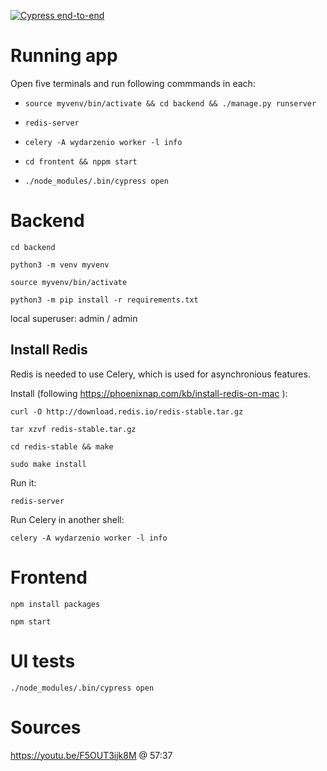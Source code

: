 [![Cypress end-to-end](https://github.com/wojtekweg/wydarzen-io/actions/workflows/cypress.yml/badge.svg)](https://github.com/wojtekweg/wydarzen-io/actions/workflows/cypress.yml)

# Running app

Open five terminals and run following commmands in each:

- `source myvenv/bin/activate && cd backend && ./manage.py runserver`

- `redis-server`

- `celery -A wydarzenio worker -l info`

- `cd frontent && nppm start`

- `./node_modules/.bin/cypress open`

# Backend

`cd backend`

`python3 -m venv myvenv`

`source myvenv/bin/activate`

`python3 -m pip install -r requirements.txt`

local superuser: admin / admin

## Install Redis

Redis is needed to use Celery, which is used for asynchronious features.

Install (following https://phoenixnap.com/kb/install-redis-on-mac ):

`curl -O http://download.redis.io/redis-stable.tar.gz`

`tar xzvf redis-stable.tar.gz`

`cd redis-stable && make`

`sudo make install`

Run it:

`redis-server`

Run Celery in another shell:

`celery -A wydarzenio worker -l info`

# Frontend

`npm install packages`

`npm start`

# UI tests

`./node_modules/.bin/cypress open`

# Sources

https://youtu.be/F5OUT3ijk8M @ 57:37
